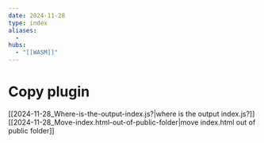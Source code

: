 ```yaml
---
date: 2024-11-28
type: index
aliases:
  -
hubs:
  - "[[WASM]]"
---
```


# Copy plugin

[[2024-11-28_Where-is-the-output-index.js?|where is the output index.js?]]
[[2024-11-28_Move-index.html-out-of-public-folder|move index.html out of public folder]]

